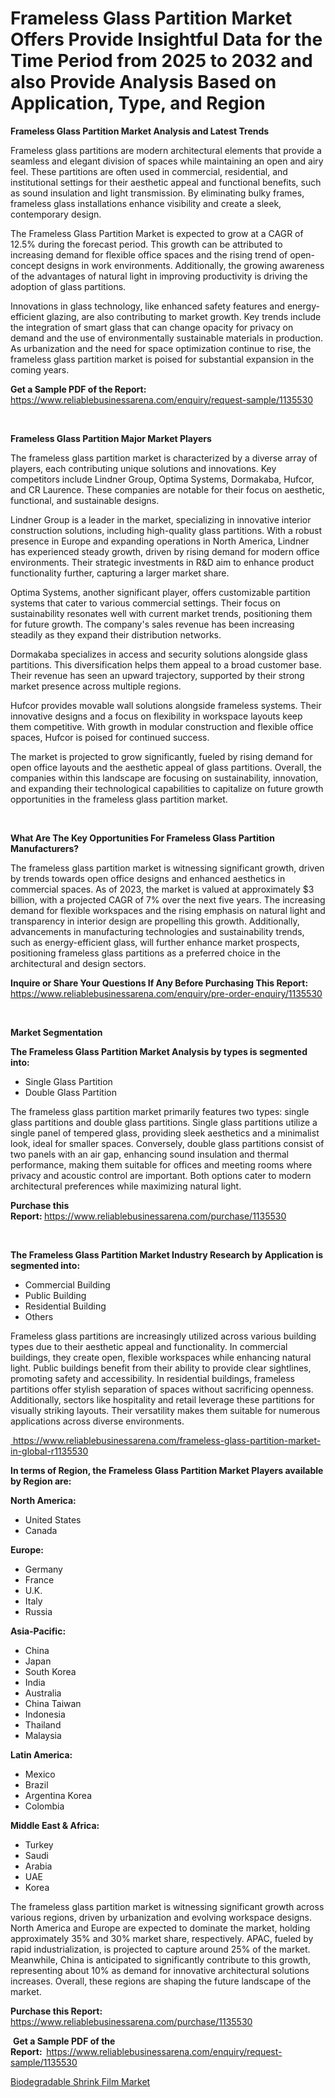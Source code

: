 <p><h1>Frameless Glass Partition Market Offers Provide Insightful Data for the Time Period from 2025 to 2032 and also Provide Analysis Based on Application, Type, and Region</h1></p><p><strong>Frameless Glass Partition Market Analysis and Latest Trends</strong></p>
<p><p>Frameless glass partitions are modern architectural elements that provide a seamless and elegant division of spaces while maintaining an open and airy feel. These partitions are often used in commercial, residential, and institutional settings for their aesthetic appeal and functional benefits, such as sound insulation and light transmission. By eliminating bulky frames, frameless glass installations enhance visibility and create a sleek, contemporary design.</p><p>The Frameless Glass Partition Market is expected to grow at a CAGR of 12.5% during the forecast period. This growth can be attributed to increasing demand for flexible office spaces and the rising trend of open-concept designs in work environments. Additionally, the growing awareness of the advantages of natural light in improving productivity is driving the adoption of glass partitions.</p><p>Innovations in glass technology, like enhanced safety features and energy-efficient glazing, are also contributing to market growth. Key trends include the integration of smart glass that can change opacity for privacy on demand and the use of environmentally sustainable materials in production. As urbanization and the need for space optimization continue to rise, the frameless glass partition market is poised for substantial expansion in the coming years.</p></p>
<p><strong>Get a Sample PDF of the Report:&nbsp;</strong> <a href="https://www.reliablebusinessarena.com/enquiry/request-sample/1135530?utm_campaign=2532&utm_medium=2&utm_source=Github&utm_content=ia&utm_term=01042025&utm_id=frameless-glass-partition">https://www.reliablebusinessarena.com/enquiry/request-sample/1135530</a></p>
<p>&nbsp;</p>
<p><strong>Frameless Glass Partition Major Market Players</strong></p>
<p><p>The frameless glass partition market is characterized by a diverse array of players, each contributing unique solutions and innovations. Key competitors include Lindner Group, Optima Systems, Dormakaba, Hufcor, and CR Laurence. These companies are notable for their focus on aesthetic, functional, and sustainable designs.</p><p>Lindner Group is a leader in the market, specializing in innovative interior construction solutions, including high-quality glass partitions. With a robust presence in Europe and expanding operations in North America, Lindner has experienced steady growth, driven by rising demand for modern office environments. Their strategic investments in R&D aim to enhance product functionality further, capturing a larger market share.</p><p>Optima Systems, another significant player, offers customizable partition systems that cater to various commercial settings. Their focus on sustainability resonates well with current market trends, positioning them for future growth. The company's sales revenue has been increasing steadily as they expand their distribution networks.</p><p>Dormakaba specializes in access and security solutions alongside glass partitions. This diversification helps them appeal to a broad customer base. Their revenue has seen an upward trajectory, supported by their strong market presence across multiple regions.</p><p>Hufcor provides movable wall solutions alongside frameless systems. Their innovative designs and a focus on flexibility in workspace layouts keep them competitive. With growth in modular construction and flexible office spaces, Hufcor is poised for continued success.</p><p>The market is projected to grow significantly, fueled by rising demand for open office layouts and the aesthetic appeal of glass partitions. Overall, the companies within this landscape are focusing on sustainability, innovation, and expanding their technological capabilities to capitalize on future growth opportunities in the frameless glass partition market.</p></p>
<p>&nbsp;</p>
<p><strong>What Are The Key Opportunities For Frameless Glass Partition Manufacturers?</strong></p>
<p><p>The frameless glass partition market is witnessing significant growth, driven by trends towards open office designs and enhanced aesthetics in commercial spaces. As of 2023, the market is valued at approximately $3 billion, with a projected CAGR of 7% over the next five years. The increasing demand for flexible workspaces and the rising emphasis on natural light and transparency in interior design are propelling this growth. Additionally, advancements in manufacturing technologies and sustainability trends, such as energy-efficient glass, will further enhance market prospects, positioning frameless glass partitions as a preferred choice in the architectural and design sectors.</p></p>
<p><strong>Inquire or Share Your Questions If Any Before Purchasing This Report:</strong> <a href="https://www.reliablebusinessarena.com/enquiry/pre-order-enquiry/1135530?utm_campaign=2532&utm_medium=2&utm_source=Github&utm_content=ia&utm_term=01042025&utm_id=frameless-glass-partition">https://www.reliablebusinessarena.com/enquiry/pre-order-enquiry/1135530</a></p>
<p>&nbsp;</p>
<p><strong>Market Segmentation</strong></p>
<p><strong>The Frameless Glass Partition Market Analysis by types is segmented into:</strong></p>
<p><ul><li>Single Glass Partition</li><li>Double Glass Partition</li></ul></p>
<p><p>The frameless glass partition market primarily features two types: single glass partitions and double glass partitions. Single glass partitions utilize a single panel of tempered glass, providing sleek aesthetics and a minimalist look, ideal for smaller spaces. Conversely, double glass partitions consist of two panels with an air gap, enhancing sound insulation and thermal performance, making them suitable for offices and meeting rooms where privacy and acoustic control are important. Both options cater to modern architectural preferences while maximizing natural light.</p></p>
<p><strong>Purchase this Report:&nbsp;</strong><a href="https://www.reliablebusinessarena.com/purchase/1135530?utm_campaign=2532&utm_medium=2&utm_source=Github&utm_content=ia&utm_term=01042025&utm_id=frameless-glass-partition">https://www.reliablebusinessarena.com/purchase/1135530</a></p>
<p>&nbsp;</p>
<p><strong>The Frameless Glass Partition Market Industry Research by Application is segmented into:</strong></p>
<p><ul><li>Commercial Building</li><li>Public Building</li><li>Residential Building</li><li>Others</li></ul></p>
<p><p>Frameless glass partitions are increasingly utilized across various building types due to their aesthetic appeal and functionality. In commercial buildings, they create open, flexible workspaces while enhancing natural light. Public buildings benefit from their ability to provide clear sightlines, promoting safety and accessibility. In residential buildings, frameless partitions offer stylish separation of spaces without sacrificing openness. Additionally, sectors like hospitality and retail leverage these partitions for visually striking layouts. Their versatility makes them suitable for numerous applications across diverse environments.</p></p>
<p><a href="https://www.reliablebusinessarena.com/frameless-glass-partition-market-in-global-r1135530?utm_campaign=2532&utm_medium=2&utm_source=Github&utm_content=ia&utm_term=01042025&utm_id=frameless-glass-partition">&nbsp;https://www.reliablebusinessarena.com/frameless-glass-partition-market-in-global-r1135530</a></p>
<p><strong>In terms of Region, the Frameless Glass Partition Market Players available by Region are:</strong></p>
<p>
    <p> <strong> North America: </strong>
        <ul>
            <li>United States</li>
            <li>Canada</li>
        </ul>
        </p> 
    <p> <strong> Europe: </strong>
        <ul>
            <li>Germany</li>
            <li>France</li>
            <li>U.K.</li>
            <li>Italy</li>
            <li>Russia</li>
        </ul>
        </p> 
    <p> <strong> Asia-Pacific: </strong>
        <ul>
            <li>China</li>
            <li>Japan</li>
            <li>South Korea</li>
            <li>India</li>
            <li>Australia</li>
            <li>China Taiwan</li>
            <li>Indonesia</li>
            <li>Thailand</li>
            <li>Malaysia</li>
        </ul>
        </p> 
    <p> <strong> Latin America: </strong>
        <ul>
            <li>Mexico</li>
            <li>Brazil</li>
            <li>Argentina Korea</li>
            <li>Colombia</li>
        </ul>
        </p> 
    <p> <strong> Middle East & Africa: </strong>
        <ul>
            <li>Turkey</li>
            <li>Saudi</li>
            <li>Arabia</li>
            <li>UAE</li>
            <li>Korea</li>
        </ul>
    </p>
    </p>
<p><p>The frameless glass partition market is witnessing significant growth across various regions, driven by urbanization and evolving workspace designs. North America and Europe are expected to dominate the market, holding approximately 35% and 30% market share, respectively. APAC, fueled by rapid industrialization, is projected to capture around 25% of the market. Meanwhile, China is anticipated to significantly contribute to this growth, representing about 10% as demand for innovative architectural solutions increases. Overall, these regions are shaping the future landscape of the market.</p></p>
<p><strong>Purchase this Report: </strong><a href="https://www.reliablebusinessarena.com/purchase/1135530?utm_campaign=2532&utm_medium=2&utm_source=Github&utm_content=ia&utm_term=01042025&utm_id=frameless-glass-partition">https://www.reliablebusinessarena.com/purchase/1135530</a></p>
<p>&nbsp;<strong>Get a Sample PDF of the Report:&nbsp;&nbsp;</strong><a href="https://www.reliablebusinessarena.com/enquiry/request-sample/1135530?utm_campaign=2532&utm_medium=2&utm_source=Github&utm_content=ia&utm_term=01042025&utm_id=frameless-glass-partition">https://www.reliablebusinessarena.com/enquiry/request-sample/1135530</a></p>
<p><strong></strong></p>
<p><p><a href="https://github.com/mathastilley812967/Market-Research-Report-List-1/blob/main/biodegradable-shrink-film-market.md?utm_campaign=2532&utm_medium=2&utm_source=Github&utm_content=ia&utm_term=01042025&utm_id=frameless-glass-partition">Biodegradable Shrink Film Market</a></p></p>